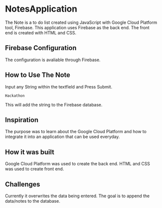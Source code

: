 # NotesApplication

The Note is a to do list created using JavaScript with Google Cloud Platform tool, Firebase. This application uses Firebase as the back end. The front end is created with HTML and CSS. 

## Firebase Configuration
The configuration is avaliable through Firebase.

## How to Use The Note

Input any String within the textfield and Press Submit.

```
Hackathon
```
This will add the string to the Firebase database.

## Inspiration
The purpose was to learn about the Google Cloud Platform and how to integrate it into an application that can be used everyday.

## How it was built
Google Cloud Platform was used to create the back end. HTML and CSS was used to create front end.

## Challenges

Currently it overwrites the data being entered. The goal is to append the data/notes to the database.
